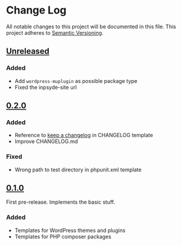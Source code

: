 # Change Log
All notable changes to this project will be documented in this file.
This project adheres to [Semantic Versioning](http://semver.org/).

## [Unreleased]
### Added
* Add `wordpress-muplugin` as possible package type
* Fixed the inpsyde-site url

## [0.2.0]
### Added
 * Reference to [keep a changelog](http://keepachangelog.com/) in CHANGELOG template
 * Improve CHANGELOG.md

### Fixed
 * Wrong path to test directory in phpunit.xml template

## [0.1.0]
First pre-release. Implements the basic stuff.

### Added
 * Templates for WordPress themes and plugins
 * Templates for PHP composer packages

[Unreleased]: https://github.com/inpsyde/boilerplate/compare/0.2.0...master
[0.2.0]: https://github.com/inpsyde/boilerplate/compare/0.1.0...0.2.0
[0.1.0]: https://github.com/inpsyde/boilerplate/releases/tag/0.1.0
